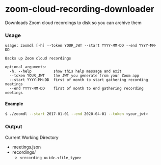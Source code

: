 # zoom-cloud-recording-downloader
Downloads Zoom cloud recordings to disk so you can archive them

### Usage

```
usage: zoomdl [-h] --token YOUR_JWT --start YYYY-MM-DD --end YYYY-MM-DD

Backs up Zoom cloud recordings

optional arguments:
  -h, --help          show this help message and exit
  --token YOUR_JWT    the JWT you generate from your Zoom app
  --start YYYY-MM-DD  first of month to start gathering recording meetings
  --end YYYY-MM-DD    first of month to end gathering recording meetings
```


#### Example

```sh
$ ./zoomdl --start 2017-01-01 --end 2020-04-01 --token <your_jwt>
```

### Output

Current Working Directory
 - meetings.json
 - recordings/
    - `<recording uuid>.<file_type>`

